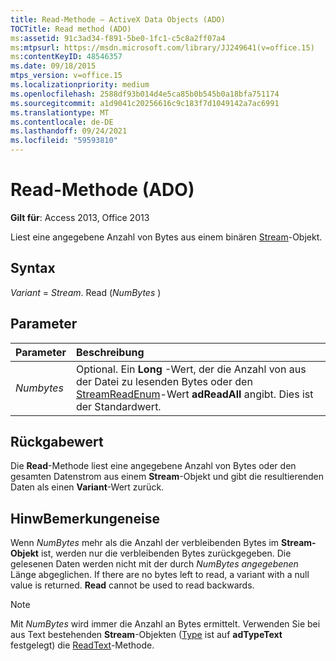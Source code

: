 ```yaml
---
title: Read-Methode – ActiveX Data Objects (ADO)
TOCTitle: Read method (ADO)
ms:assetid: 91c3ad34-f891-5be0-1fc1-c5c8a2ff07a4
ms:mtpsurl: https://msdn.microsoft.com/library/JJ249641(v=office.15)
ms:contentKeyID: 48546357
ms.date: 09/18/2015
mtps_version: v=office.15
ms.localizationpriority: medium
ms.openlocfilehash: 2588df93b014d4e5ca85b0b545b0a18bfa751174
ms.sourcegitcommit: a1d9041c20256616c9c183f7d1049142a7ac6991
ms.translationtype: MT
ms.contentlocale: de-DE
ms.lasthandoff: 09/24/2021
ms.locfileid: "59593810"
---
```

# <a name="read-method-ado"></a>Read-Methode (ADO)

**Gilt für**: Access 2013, Office 2013

Liest eine angegebene Anzahl von Bytes aus einem binären [Stream](stream-object-ado.md)-Objekt.

## <a name="syntax"></a>Syntax

*Variant*  =  *Stream*. Read (*NumBytes* )

## <a name="parameters"></a>Parameter

|Parameter|Beschreibung|
|:--------|:----------|
|*Numbytes* |Optional. Ein **Long** -Wert, der die Anzahl von aus der Datei zu lesenden Bytes oder den [StreamReadEnum](streamreadenum.md)-Wert **adReadAll** angibt. Dies ist der Standardwert.|

## <a name="return-value"></a>Rückgabewert

Die **Read**-Methode liest eine angegebene Anzahl von Bytes oder den gesamten Datenstrom aus einem **Stream**-Objekt und gibt die resultierenden Daten als einen **Variant**-Wert zurück.

## <a name="remarks"></a>HinwBemerkungeneise

Wenn *NumBytes* mehr als die Anzahl der verbleibenden Bytes im **Stream-Objekt** ist, werden nur die verbleibenden Bytes zurückgegeben. Die gelesenen Daten werden nicht mit der durch *NumBytes angegebenen* Länge abgeglichen. If there are no bytes left to read, a variant with a null value is returned. **Read** cannot be used to read backwards.

> [!NOTE]
> Mit *NumBytes* wird immer die Anzahl an Bytes ermittelt. Verwenden Sie bei aus Text bestehenden **Stream**-Objekten ([Type](type-property-ado-stream.md) ist auf **adTypeText** festgelegt) die [ReadText](readtext-method-ado.md)-Methode.


